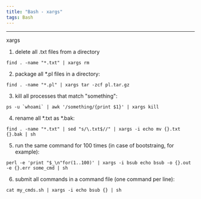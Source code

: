 ```yaml
---
title: "Bash - xargs"
tags: Bash
---
```


<hr>
xargs

1. delete all .txt files from a directory

```
find . -name "*.txt" | xargs rm
```

2. package all *.pl files in a directory:

```
find . -name "*.pl" | xargs tar -zcf pl.tar.gz
```

3. kill all processes that match "something":

```
ps -u `whoami` | awk '/something/{print $1}' | xargs kill
```

4. rename all *.txt as *.bak:

```
find . -name "*.txt" | sed "s/\.txt$//" | xargs -i echo mv {}.txt {}.bak | sh
```

5. run the same command for 100 times (in case of bootstraing, for example):


```
perl -e 'print "$_\n"for(1..100)' | xargs -i bsub echo bsub -o {}.out -e {}.err some_cmd | sh
```

6. submit all commands in a command file (one command per line):

```
cat my_cmds.sh | xargs -i echo bsub {} | sh
```

